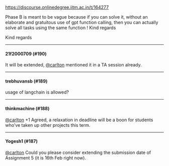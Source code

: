 https://discourse.onlinedegree.iitm.ac.in/t/164277

Phase B is meant to be vague because if you can solve it, without an elaborate and gratuitous use of gpt function calling, then you can actually solve all tasks using the same function ! 
Kind regards
  </blockquote>
</aside>
<p>Kind regards</p><hr>

<h4>21f2000709 (#190)</h4>
<p>It will be extended, <a class="mention" href="/u/carlton">@carlton</a> mentioned it in a TA session already.</p><hr>

<h4>trebhuvansb (#189)</h4>
<p>usage of langchain is allowed?</p><hr>

<h4>thinkmachine (#188)</h4>
<p><a class="mention" href="/u/carlton">@carlton</a> +1 Agreed, a relaxation in deadline will be a boon for students who’ve taken up other projects this term.</p><hr>

<h4>Yogesh1 (#187)</h4>
<p><a class="mention" href="/u/carlton">@carlton</a> Could you please consider extending the submission date of Assignment 5 (it is 16th Feb right now).